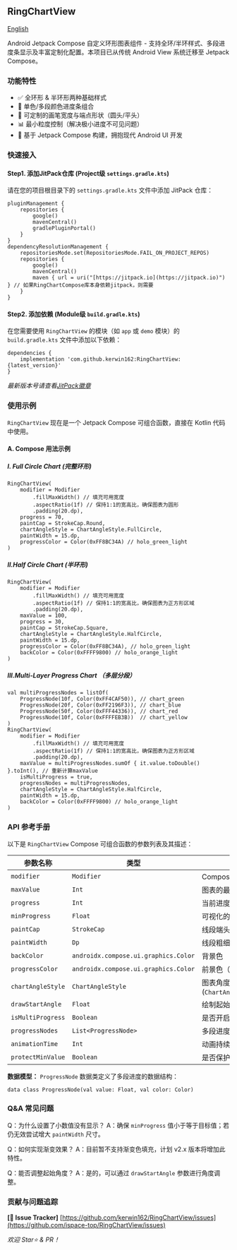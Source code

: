 ## RingChartView

[English](README_en.md)

Android Jetpack Compose 自定义环形图表组件 - 支持全环/半环样式、多段进度条显示及丰富定制化配置。本项目已从传统 Android View 系统迁移至 Jetpack Compose。

### 功能特性

- ✅ 全环形 & 半环形两种基础样式
- 🎨 单色/多段颜色进度条组合
- 🔧 可定制的画笔宽度与端点形状（圆头/平头）
- 📊 最小粒度控制（解决极小进度不可见问题）
- 🚀 基于 Jetpack Compose 构建，拥抱现代 Android UI 开发

### 快速接入

#### Step1. 添加JitPack仓库 (Project级 `settings.gradle.kts`)

请在您的项目根目录下的 `settings.gradle.kts` 文件中添加 JitPack 仓库：

```
pluginManagement {
    repositories {
        google()
        mavenCentral()
        gradlePluginPortal()
    }
}
dependencyResolutionManagement {
    repositoriesMode.set(RepositoriesMode.FAIL_ON_PROJECT_REPOS)
    repositories {
        google()
        mavenCentral()
        maven { url = uri("[https://jitpack.io](https://jitpack.io)") } // 如果RingChartCompose库本身依赖jitpack，则需要
    }
}
```

#### Step2. 添加依赖 (Module级 `build.gradle.kts`)

在您需要使用 `RingChartView` 的模块（如 `app` 或 `demo` 模块）的 `build.gradle.kts` 文件中添加以下依赖：

```
dependencies {
    implementation 'com.github.kerwin162:RingChartView:{latest_version}'
}
```

*最新版本号请查看*[*JitPack徽章*](#ringchartview)

### 使用示例

`RingChartView` 现在是一个 Jetpack Compose 可组合函数，直接在 Kotlin 代码中使用。

#### A. Compose 用法示例

##### I. Full Circle Chart (完整环形)

```
RingChartView(
    modifier = Modifier
        .fillMaxWidth() // 填充可用宽度
        .aspectRatio(1f) // 保持1:1的宽高比，确保图表为圆形
        .padding(20.dp),
    progress = 70,
    paintCap = StrokeCap.Round,
    chartAngleStyle = ChartAngleStyle.FullCircle,
    paintWidth = 15.dp,
    progressColor = Color(0xFF8BC34A) // holo_green_light
)
```

##### II.Half Circle Chart (半环形)

```
RingChartView(
    modifier = Modifier
        .fillMaxWidth() // 填充可用宽度
        .aspectRatio(1f) // 保持1:1的宽高比，确保图表为正方形区域
        .padding(20.dp),
    maxValue = 100,
    progress = 30,
    paintCap = StrokeCap.Square,
    chartAngleStyle = ChartAngleStyle.HalfCircle,
    paintWidth = 15.dp,
    progressColor = Color(0xFF8BC34A), // holo_green_light
    backColor = Color(0xFFFF9800) // holo_orange_light
)
```

##### III.Multi-Layer Progress Chart （多层分段）

```
val multiProgressNodes = listOf(
    ProgressNode(10f, Color(0xFF4CAF50)), // chart_green
    ProgressNode(20f, Color(0xFF2196F3)), // chart_blue
    ProgressNode(50f, Color(0xFFF44336)), // chart_red
    ProgressNode(10f, Color(0xFFFFEB3B))  // chart_yellow
)
RingChartView(
    modifier = Modifier
        .fillMaxWidth() // 填充可用宽度
        .aspectRatio(1f) // 保持1:1的宽高比，确保图表为正方形区域
        .padding(20.dp),
    maxValue = multiProgressNodes.sumOf { it.value.toDouble() }.toInt(), // 重新计算maxValue
    isMultiProgress = true,
    progressNodes = multiProgressNodes,
    chartAngleStyle = ChartAngleStyle.HalfCircle,
    paintWidth = 15.dp,
    backColor = Color(0xFFFF9800) // holo_orange_light
)
```

### API 参考手册

以下是 `RingChartView` Compose 可组合函数的参数列表及其描述：

| 参数名称          | 类型                                 | 描述                                                         | 默认值                       |
| ----------------- | ------------------------------------ | ------------------------------------------------------------ | ---------------------------- |
| `modifier`        | `Modifier`                           | Compose 修饰符                                               | `Modifier`                   |
| `maxValue`        | `Int`                                | 图表的最大刻度值                                             | `100`                        |
| `progress`        | `Int`                                | 当前进度值（单色模式下有效）                                 | `0`                          |
| `minProgress`     | `Float`                              | 可视化的最小进度颗粒度                                       | `1f`                         |
| `paintCap`        | `StrokeCap`                          | 线段端头风格 (`StrokeCap.Round`/`StrokeCap.Square`)          | `StrokeCap.Round`            |
| `paintWidth`      | `Dp`                                 | 线段粗细（单位：dp）                                         | `40.dp`                      |
| `backColor`       | `androidx.compose.ui.graphics.Color` | 背景色                                                       | `Color.LightGray`            |
| `progressColor`   | `androidx.compose.ui.graphics.Color` | 前景色（单色进度条颜色）                                     | `Color.Green`                |
| `chartAngleStyle` | `ChartAngleStyle`                    | 图表角度样式 (`ChartAngleStyle.HalfCircle`/`ChartAngleStyle.FullCircle`) | `ChartAngleStyle.HalfCircle` |
| `drawStartAngle`  | `Float`                              | 绘制起始角度（默认180°水平起始）                             | `180f`                       |
| `isMultiProgress` | `Boolean`                            | 是否开启多段式进度条模式                                     | `false`                      |
| `progressNodes`   | `List<ProgressNode>`                 | 多段进度条数据列表（`isMultiProgress` 为 `true` 时有效）     | `emptyList()`                |
| `animationTime`   | `Int`                                | 动画持续时间（毫秒）                                         | `1200`                       |
| `protectMinValue` | `Boolean`                            | 是否保护最小值，确保即使极小值也能显示                       | `true`                       |

**数据模型：** `ProgressNode` 数据类定义了多段进度的数据结构：

```
data class ProgressNode(val value: Float, val color: Color)
```

### Q&A 常见问题

Q：为什么设置了小数值没有显示？ A：确保 `minProgress` 值小于等于目标值；若仍无效尝试增大 `paintWidth` 尺寸。

Q：如何实现渐变效果？ A：目前暂不支持渐变色填充，计划 v2.x 版本将增加此特性。

Q：能否调整起始角度？ A：是的，可以通过 `drawStartAngle` 参数进行角度调整。

### 贡献与问题追踪

**[🐛 Issue Tracker]** [https://github.com/kerwin162/RingChartView/issues](https://github.com/ispace-top/RingChartView/issues)

*欢迎 Star⭐️ & PR！*